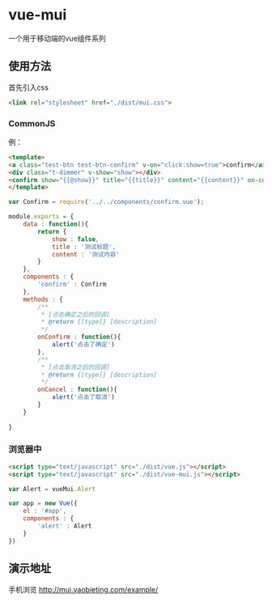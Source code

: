# vue-mui
一个用于移动端的vue组件系列
## 使用方法 ##
首先引入css
```HTML
<link rel="stylesheet" href="./dist/mui.css">
```
### CommonJS ###
例：
```HTML
<template>
<a class="test-btn test-btn-confirm" v-on="click:show=true">confirm</a>
<div class="t-dimmer" v-show="show"></div>
<confirm show="{{@show}}" title="{{title}}" content="{{content}}" on-confirm="{{onConfirm}}" on-cancel="{{onCancel}}"></confirm>
</template>
```
```JavaScript
var Confirm = require('../../components/confirm.vue');

module.exports = {
	data : function(){
		return {
			show : false,
			title : '测试标题',
			content : '测试内容'
		}
	},
	components : {
		'confirm' : Confirm
	},
	methods : {
		/**
		 * [点击确定之后的回调]
		 * @return {[type]} [description]
		 */
		onConfirm : function(){
			alert('点击了确定')
		},
		/**
		 * [点击取消之后的回调]
		 * @return {[type]} [description]
		 */
		onCancel : function(){
			alert('点击了取消')
		}
	}
	
}
```

### 浏览器中 ###
```HTML
<script type="text/javascript" src="./dist/vue.js"></script>
<script type="text/javascript" src="./dist/vue-mui.js"></script>
```
```JavaScript
var Alert = vueMui.Alert

var app = new Vue({
    el : '#app',
    components : {
        'alert' : Alert
    }
})
```

## 演示地址 ##
手机浏览
http://mui.yaobieting.com/example/